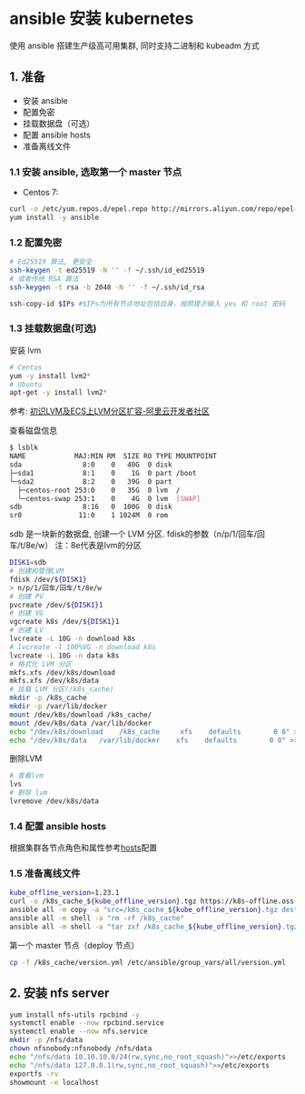 # ansible 安装 kubernetes

 使用 ansible 搭建生产级高可用集群, 同时支持二进制和 kubeadm 方式

## 1. 准备

- 安装 ansible
- 配置免密
- 挂载数据盘（可选）
- 配置 ansible hosts
- 准备离线文件

### 1.1 安装 ansible, 选取**第一个 master 节点**

- Centos 7:

```bash
curl -o /etc/yum.repos.d/epel.repo http://mirrors.aliyun.com/repo/epel-7.repo
yum install -y ansible
```

### 1.2 配置免密

```bash
# Ed25519 算法, 更安全
ssh-keygen -t ed25519 -N '' -f ~/.ssh/id_ed25519
# 或者传统 RSA 算法
ssh-keygen -t rsa -b 2048 -N '' -f ~/.ssh/id_rsa

ssh-copy-id $IPs #$IPs为所有节点地址包括自身，按照提示输入 yes 和 root 密码
```

### 1.3 挂载数据盘(可选)

安装 lvm

```bash
# Centos
yum -y install lvm2*
# Ubuntu
apt-get -y install lvm2*
```

参考: [初识LVM及ECS上LVM分区扩容-阿里云开发者社区](https://developer.aliyun.com/article/572204)

查看磁盘信息

```bash
$ lsblk
NAME            MAJ:MIN RM  SIZE RO TYPE MOUNTPOINT
sda               8:0    0   40G  0 disk
├─sda1            8:1    0    1G  0 part /boot
└─sda2            8:2    0   39G  0 part
  ├─centos-root 253:0    0   35G  0 lvm  /
  └─centos-swap 253:1    0    4G  0 lvm  [SWAP]
sdb               8:16   0  100G  0 disk
sr0              11:0    1 1024M  0 rom
```

sdb 是一块新的数据盘, 创建一个 LVM 分区. fdisk的参数（n/p/1/回车/回车/t/8e/w）
注：8e代表是lvm的分区

```bash
DISK1=sdb
# 创建和管理LVM
fdisk /dev/${DISK1}
> n/p/1/回车/回车/t/8e/w
# 创建 PV
pvcreate /dev/${DISK1}1
# 创建 VG
vgcreate k8s /dev/${DISK1}1
# 创建 LV
lvcreate -L 10G -n download k8s
# lvcreate -l 100%VG -n download k8s
lvcreate -L 10G -n data k8s
# 格式化 LVM 分区
mkfs.xfs /dev/k8s/download
mkfs.xfs /dev/k8s/data
# 挂载 LVM 分区(/k8s_cache)
mkdir -p /k8s_cache
mkdir -p /var/lib/docker
mount /dev/k8s/download /k8s_cache/
mount /dev/k8s/data /var/lib/docker
echo "/dev/k8s/download    /k8s_cache     xfs    defaults        0 0" >>/etc/fstab
echo "/dev/k8s/data   /var/lib/docker    xfs    defaults        0 0" >>/etc/fstab
```

删除LVM

```bash
# 查看lvm
lvs
# 删除 lvm
lvremove /dev/k8s/data
```

### 1.4 配置 ansible hosts

根据集群各节点角色和属性参考[hosts](./inventory/hosts-cluster.example)配置

### 1.5 准备离线文件

```bash
kube_offline_version=1.23.1
curl -o /k8s_cache_${kube_offline_version}.tgz https://k8s-offline.oss-cn-shanghai.aliyuncs.com/k8s_cache_${kube_offline_version}.tgz
ansible all -m copy -a "src=/k8s_cache_${kube_offline_version}.tgz dest=/k8s_cache_${kube_offline_version}.tgz"
ansible all -m shell -a "rm -rf /k8s_cache"
ansible all -m shell -a "tar zxf /k8s_cache_${kube_offline_version}.tgz -C /"
```

第一个 master 节点（deploy 节点）

```bash
cp -f /k8s_cache/version.yml /etc/ansible/group_vars/all/version.yml
```

## 2. 安装 nfs server

```bash
yum install nfs-utils rpcbind -y
systemctl enable --now rpcbind.service
systemctl enable --now nfs.service
mkdir -p /nfs/data
chown nfsnobody:nfsnobody /nfs/data
echo "/nfs/data 10.10.10.0/24(rw,sync,no_root_squash)">>/etc/exports
echo "/nfs/data 127.0.0.1(rw,sync,no_root_squash)">>/etc/exports
exportfs -rv
showmount -e localhost
```
